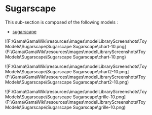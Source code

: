 # Sugarscape

This sub-section is composed of the following models :

* [sugarscape](references#SugarscapeSugarscape)

![F:\Gama\GamaWiki\resources\images\modelLibraryScreenshots\Toy Models\Sugarscape\Sugarscape Sugarscape\chart-10.png](F:\Gama\GamaWiki\resources\images\modelLibraryScreenshots\Toy Models\Sugarscape\Sugarscape Sugarscape\chart-10.png)

![F:\Gama\GamaWiki\resources\images\modelLibraryScreenshots\Toy Models\Sugarscape\Sugarscape Sugarscape\chart2-10.png](F:\Gama\GamaWiki\resources\images\modelLibraryScreenshots\Toy Models\Sugarscape\Sugarscape Sugarscape\chart2-10.png)

![F:\Gama\GamaWiki\resources\images\modelLibraryScreenshots\Toy Models\Sugarscape\Sugarscape Sugarscape\grille-10.png](F:\Gama\GamaWiki\resources\images\modelLibraryScreenshots\Toy Models\Sugarscape\Sugarscape Sugarscape\grille-10.png)

